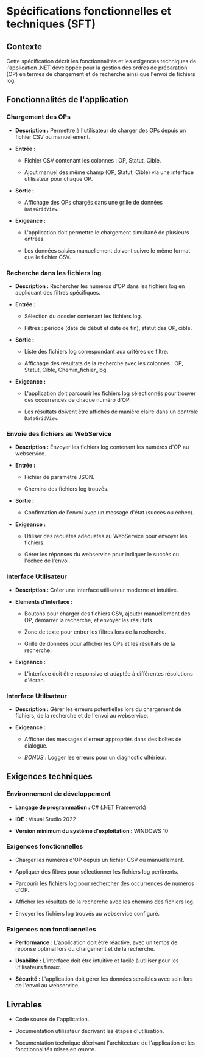# Spécifications fonctionnelles et techniques (SFT)

## Contexte

Cette spécification décrit les fonctionnalités et les exigences techniques de l'application .NET développée pour la gestion des ordres de préparation (OP) en termes de chargement et de recherche ainsi que l'envoi de fichiers log.

## Fonctionnalités de l'application

### Chargement des OPs

- **Description :** Permettre à l'utilisateur de charger des OPs depuis un fichier CSV ou manuellement.

- **Entrée :** 
    
    - Fichier CSV contenant les colonnes : OP, Statut, Cible.

    - Ajout manuel des même champ (OP, Statut, Cible) via une interface utilisateur pour chaque OP.

- **Sortie :** 

    - Affichage des OPs chargés dans une grille de données `DataGridView`.

- **Exigeance :**

    - L'application doit permettre le chargement simultané de plusieurs entrées.

    - Les données saisies manuellement doivent suivre le même format que le fichier CSV.

### Recherche dans les fichiers log

- **Description :** Rechercher les numéros d'OP dans les fichiers log en appliquant des filtres spécifiques.

- **Entrée :** 
    
    - Sélection du dossier contenant les fichiers log.

    - Filtres : période (date de début et date de fin), statut des OP, cible.

- **Sortie :** 

    - Liste des fichiers log correspondant aux critères de filtre.

    - Affichage des résultats de la recherche avec les colonnes : OP, Statut, Cible, Chemin_fichier_log.

- **Exigeance :**

    - L'application doit parcourir les fichiers log sélectionnés pour trouver des occurrences de chaque numéro d'OP.

    - Les résultats doivent être affichés de manière claire dans un contrôle `DataGridView`.

### Envoie des fichiers au WebService

- **Description :** Envoyer les fichiers log contenant les numéros d'OP au webservice.

- **Entrée :** 
    
    - Fichier de paramètre JSON.

    - Chemins des fichiers log trouvés.

- **Sortie :** 

    - Confirmation de l'envoi avec un message d'état (succès ou échec).

- **Exigeance :**

    - Utiliser des requêtes adéquates au WebService pour envoyer les fichiers.

    - Gérer les réponses du webservice pour indiquer le succès ou l'échec de l'envoi.

### Interface Utilisateur

- **Description :** Créer une interface utilisateur moderne et intuitive.

- **Elements d'interface :** 

    - Boutons pour charger des fichiers CSV, ajouter manuellement des OP, démarrer la recherche, et envoyer les résultats.

    - Zone de texte pour entrer les filtres lors de la recherche.

    - Grille de données pour afficher les OPs et les résultats de la recherche.

- **Exigeance :**

    - L'interface doit être responsive et adaptée à différentes résolutions d'écran.

### Interface Utilisateur

- **Description :** Gérer les erreurs potentielles lors du chargement de fichiers, de la recherche et de l'envoi au webservice.

- **Exigeance :**

    - Afficher des messages d'erreur appropriés dans des boîtes de dialogue.

    - *BONUS* : Logger les erreurs pour un diagnostic ultérieur.

## Exigences techniques

### Environnement de développement

- **Langage de programmation :** C# (.NET Framework)

- **IDE :** Visual Studio 2022

- **Version minimum du système d'exploitation :** WINDOWS 10

### Exigences fonctionnelles

- Charger les numéros d'OP depuis un fichier CSV ou manuellement.

- Appliquer des filtres pour sélectionner les fichiers log pertinents.

- Parcourir les fichiers log pour rechercher des occurrences de numéros d'OP.

- Afficher les résultats de la recherche avec les chemins des fichiers log.

- Envoyer les fichiers log trouvés au webservice configuré.

### Exigences non fonctionnelles

- **Performance :** L'application doit être réactive, avec un temps de réponse optimal lors du chargement et de la recherche.

- **Usabilité :** L'interface doit être intuitive et facile à utiliser pour les utilisateurs finaux.

- **Sécurité :** L'application doit gérer les données sensibles avec soin lors de l'envoi au webservice.

## Livrables

- Code source de l'application.

- Documentation utilisateur décrivant les étapes d'utilisation.

- Documentation technique décrivant l'architecture de l'application et les fonctionnalités mises en œuvre.

